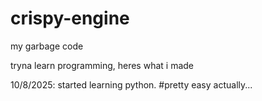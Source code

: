 # crispy-engine
my garbage code

tryna learn programming, heres what i made

10/8/2025: started learning python. #pretty easy actually...
